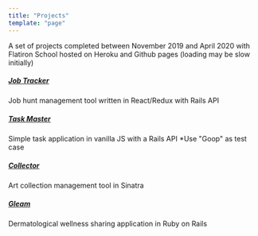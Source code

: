 ```yaml
---
title: "Projects"
template: "page"
---
```

A set of projects completed between  November 2019 and April 2020 with Flatiron School hosted on Heroku and Github pages (loading may be slow initially)

##### [Job Tracker](https://jobtracker-app.herokuapp.com/)
Job hunt management tool written in React/Redux with Rails API
##### [Task Master](https://aohibbard.github.io/taskmaster/frontend/)
Simple task application in vanilla JS with a Rails API
*Use "Goop" as test case
##### [Collector](https://collectr-app.herokuapp.com/)
Art collection management tool in Sinatra
##### [Gleam](https://gleam-app.herokuapp.com/)
Dermatological wellness sharing application in Ruby on Rails